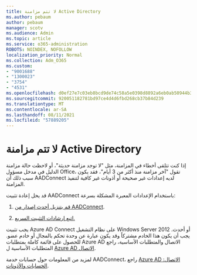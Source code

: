 ```yaml
---
title: لا تتم مزامنة Active Directory
ms.author: pebaum
author: pebaum
manager: scotv
ms.audience: Admin
ms.topic: article
ms.service: o365-administration
ROBOTS: NOINDEX, NOFOLLOW
localization_priority: Normal
ms.collection: Adm_O365
ms.custom:
- "9001688"
- "1300023"
- "3754"
- "4531"
ms.openlocfilehash: d0ef27e7c03eb8bcd9de74c58a5e0398d8892a6eb0ab50944b3c2201247fa0b8
ms.sourcegitcommit: 920051182781bd97ce4d4d6fbd268cb37b84d239
ms.translationtype: MT
ms.contentlocale: ar-SA
ms.lasthandoff: 08/11/2021
ms.locfileid: "57889205"
---
```

# <a name="active-directory-not-syncing"></a>لا تتم مزامنة Active Directory

إذا كنت تتلقى أخطاء في المزامنة، مثل "لا توجد مزامنة حديثة"، أو لاحظت حالة مزامنة الدليل في مدخل مسؤول Office، تقول "آخر مزامنة منذ أكثر من 3 أيام"، فقد يكون سبب ذلك أن AADConnect لديه إعدادات غير صحيحة أو أذونات غير كافية لتنفيذ المزامنة.  

قد يحل إعادة تثبيت AADConnect باستخدام الإعدادات المعبرة المشكلة بسرعة:

1. [قم بتنزيل أحدث إصدار من AADConnect](https://go.microsoft.com/fwlink/?LinkId=615771).

2. [اتبع إرشادات التثبيت السريع.](https://docs.microsoft.com/azure/active-directory/hybrid/how-to-connect-install-express)

يجب تثبيت Azure AD Connect على نظام التشغيل Windows Server 2012 أو أحدث. يجب أن يكون هذا الخادم مشتركاً وقد يكون عبارة عن وحدة تحكم بالمجال أو خادم عضو. للحصول على قائمة كاملة بمتطلبات Azure AD الاتصال والمتطلبات الأساسية، راجع المتطلبات الأساسية ل [Azure AD الاتصال](https://docs.microsoft.com/azure/active-directory/hybrid/how-to-connect-install-prerequisites).

لمزيد من المعلومات حول حسابات خدمة AADConnect، راجع [Azure AD الاتصال: الحسابات والأذونات](https://docs.microsoft.com/azure/active-directory/hybrid/reference-connect-accounts-permissions).
